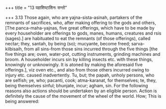 +++
title = "13 यज्ञशिष्टाशिनः सन्तो"

+++
3.13 Those again, who are yajna-sista-asinah, partakers of the remnants
of sacrifices, who, after making offering to the gods and others, \[The
panca-maha-yajnas, five great offerings, which have to be made by every
householder are offerings to gods, manes, humans, creatures and rsis
(sages).\] are habituated to eat the remnants (of those offerings),
called nectar; they, santah, by being (so); mucyante, become freed;
sarva-kilbisaih, from all sins-from those sins incurred through the five
things \[the five things are; oven, water-pot, cutting instruments,
grinding machines and broom. A householder incurs sin by killing insects
etc. with these things, knowingly or unknowingly. It is atoned by making
the aforesaid five offerings.\], viz oven etc., and also from those
others incurred owing to injury etc. caused inadvertently. Tu, but; the
papah, unholy persons, who are selfish; ye, who; pacanti, cook;
atma-karanat, for themselves; te, they, being themselves sinful;
bhunjate, incur; agham, sin. For the following reasons also actions
should be undertaken by an eligible person. Action is definitely the
cause of the movement of the wheel of the world. How; This is being
answered:
